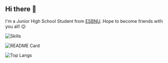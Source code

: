 ## Hi there 👋

I'm a Junior High School Student from [ESBNU](https://www.sdsz.com.cn).
Hope to become friends with you all! 😉

![Skills](https://skillicons.dev/icons?i=cloudflare,github,cs,html,js,ts,css,py,go,md,bash,git,linux,nginx,vim,vscode,tauri,jquery,nodejs,react)

![README Card](https://github-readme-stats.vercel.app/api?username=Wynn-Zeng&theme=dracula&show_icons=true)

![Top Langs](https://github-readme-stats.vercel.app/api/top-langs/?username=Wynn-Zeng&theme=dark)
